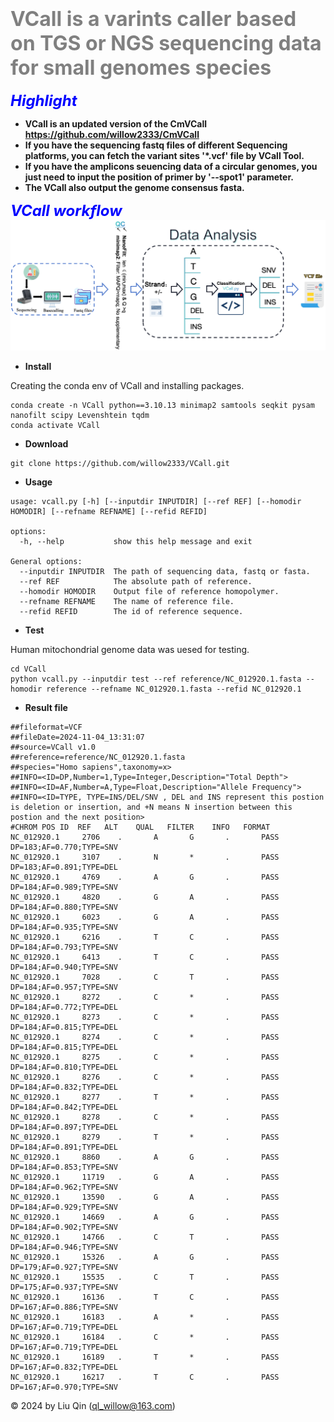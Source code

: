 # <font size=6 color='gray'> VCall is a varints caller based on TGS or NGS sequencing data for small genomes species</font>
***<font size=5 color='blue'>Highlight</font>***
- **VCall is an updated version of the CmVCall https://github.com/willow2333/CmVCall**
- **If you have the sequencing fastq files of different Sequencing platforms, you can fetch the variant sites '*.vcf' file by VCall Tool.**
- **If you have the amplicons seuencing data of a circular genomes, you just need to input the position  of primer by '--spot1' parameter.**
- **The VCall also output the genome consensus fasta.**

***<font size=5 color='blue'>VCall workflow</font>***
![1](pic/VCall.png)
* **Install**

Creating the conda env of VCall and installing packages. 
```shell
conda create -n VCall python==3.10.13 minimap2 samtools seqkit pysam nanofilt scipy Levenshtein tqdm
conda activate VCall
```
* **Download**
```shell
git clone https://github.com/willow2333/VCall.git
```

* **Usage**
```shell
usage: vcall.py [-h] [--inputdir INPUTDIR] [--ref REF] [--homodir HOMODIR] [--refname REFNAME] [--refid REFID]

options:
  -h, --help           show this help message and exit

General options:
  --inputdir INPUTDIR  The path of sequencing data, fastq or fasta.
  --ref REF            The absolute path of reference.
  --homodir HOMODIR    Output file of reference homopolymer.
  --refname REFNAME    The name of reference file.
  --refid REFID        The id of reference sequence.
```
* **Test**

Human mitochondrial genome data was uesed for testing.
```shell
cd VCall
python vcall.py --inputdir test --ref reference/NC_012920.1.fasta --homodir reference --refname NC_012920.1.fasta --refid NC_012920.1
````
* **Result file**
```shell
##fileformat=VCF
##fileDate=2024-11-04_13:31:07
##source=VCall v1.0
##reference=reference/NC_012920.1.fasta
##species="Homo sapiens",taxonomy=x>
##INFO=<ID=DP,Number=1,Type=Integer,Description="Total Depth">
##INFO=<ID=AF,Number=A,Type=Float,Description="Allele Frequency">
##INFO=<ID=TYPE, TYPE=INS/DEL/SNV , DEL and INS represent this postion is deletion or insertion, and +N means N insertion between this postion and the next position>
#CHROM POS ID  REF   ALT    QUAL   FILTER    INFO   FORMAT
NC_012920.1     2706    .       A       G       .       PASS    DP=183;AF=0.770;TYPE=SNV
NC_012920.1     3107    .       N       *       .       PASS    DP=183;AF=0.891;TYPE=DEL
NC_012920.1     4769    .       A       G       .       PASS    DP=184;AF=0.989;TYPE=SNV
NC_012920.1     4820    .       G       A       .       PASS    DP=184;AF=0.880;TYPE=SNV
NC_012920.1     6023    .       G       A       .       PASS    DP=184;AF=0.935;TYPE=SNV
NC_012920.1     6216    .       T       C       .       PASS    DP=184;AF=0.793;TYPE=SNV
NC_012920.1     6413    .       T       C       .       PASS    DP=184;AF=0.940;TYPE=SNV
NC_012920.1     7028    .       C       T       .       PASS    DP=184;AF=0.957;TYPE=SNV
NC_012920.1     8272    .       C       *       .       PASS    DP=184;AF=0.772;TYPE=DEL
NC_012920.1     8273    .       C       *       .       PASS    DP=184;AF=0.815;TYPE=DEL
NC_012920.1     8274    .       C       *       .       PASS    DP=184;AF=0.815;TYPE=DEL
NC_012920.1     8275    .       C       *       .       PASS    DP=184;AF=0.810;TYPE=DEL
NC_012920.1     8276    .       C       *       .       PASS    DP=184;AF=0.832;TYPE=DEL
NC_012920.1     8277    .       T       *       .       PASS    DP=184;AF=0.842;TYPE=DEL
NC_012920.1     8278    .       C       *       .       PASS    DP=184;AF=0.897;TYPE=DEL
NC_012920.1     8279    .       T       *       .       PASS    DP=184;AF=0.891;TYPE=DEL
NC_012920.1     8860    .       A       G       .       PASS    DP=184;AF=0.853;TYPE=SNV
NC_012920.1     11719   .       G       A       .       PASS    DP=184;AF=0.962;TYPE=SNV
NC_012920.1     13590   .       G       A       .       PASS    DP=184;AF=0.929;TYPE=SNV
NC_012920.1     14669   .       A       G       .       PASS    DP=184;AF=0.902;TYPE=SNV
NC_012920.1     14766   .       C       T       .       PASS    DP=184;AF=0.946;TYPE=SNV
NC_012920.1     15326   .       A       G       .       PASS    DP=179;AF=0.927;TYPE=SNV
NC_012920.1     15535   .       C       T       .       PASS    DP=175;AF=0.937;TYPE=SNV
NC_012920.1     16136   .       T       C       .       PASS    DP=167;AF=0.886;TYPE=SNV
NC_012920.1     16183   .       A       *       .       PASS    DP=167;AF=0.719;TYPE=DEL
NC_012920.1     16184   .       C       *       .       PASS    DP=167;AF=0.719;TYPE=DEL
NC_012920.1     16189   .       T       *       .       PASS    DP=167;AF=0.832;TYPE=DEL
NC_012920.1     16217   .       T       C       .       PASS    DP=167;AF=0.970;TYPE=SNV
```
© 2024 by Liu Qin (ql_willow@163.com)
